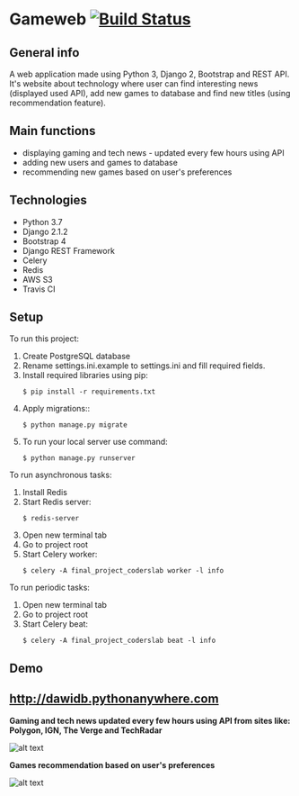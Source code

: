 # Gameweb [![Build Status](https://travis-ci.org/dawidbudzynski/gameweb_python_django.svg?branch=master)](https://travis-ci.org/dawidbudzynski/gameweb_python_django)



## General info
A web application made using Python 3, Django 2, Bootstrap and REST API.
It's website about technology where user can find interesting news (displayed used API), 
add new games to database and find new titles (using recommendation feature).

## Main functions
* displaying gaming and tech news - updated every few hours using API
* adding new users and games to database
* recommending new games based on user's preferences

## Technologies
* Python 3.7
* Django 2.1.2
* Bootstrap 4
* Django REST Framework
* Celery
* Redis
* AWS S3
* Travis CI

## Setup
To run this project:
1. Create PostgreSQL database
2. Rename settings.ini.example to settings.ini and fill required fields. 
3. Install required libraries using pip:
    ```
    $ pip install -r requirements.txt
    ```
4. Apply migrations:: 
    ```
    $ python manage.py migrate
    ```
5. To run your local server use command: 
    ```
    $ python manage.py runserver
    ```
    
To run asynchronous tasks:
1. Install Redis
2. Start Redis server:
    ```
    $ redis-server
    ```
3. Open new terminal tab
4. Go to project root
5. Start Celery worker:
    ```
    $ celery -A final_project_coderslab worker -l info
    ```

To run periodic tasks:
1. Open new terminal tab
2. Go to project root
3. Start Celery beat:
    ```
    $ celery -A final_project_coderslab beat -l info
    ```

## Demo
## http://dawidb.pythonanywhere.com

**Gaming and tech news updated every few hours using API from sites like: Polygon, IGN, The Verge and TechRadar**

![alt text](https://raw.githubusercontent.com/dawidbudzynski/game_picker_python_django/master/examples/example1.png)


**Games recommendation based on user's preferences**

![alt text](https://raw.githubusercontent.com/dawidbudzynski/game_picker_python_django/master/examples/example2.png)

